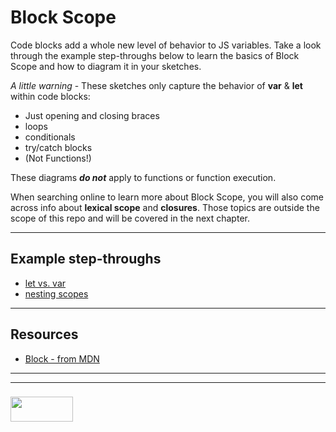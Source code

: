 # Block Scope

Code blocks add a whole new level of behavior to JS variables. Take a look through the example step-throughs below to learn the basics of Block Scope and how to diagram it in your sketches.

_A little warning_ -  These sketches only capture the behavior of __var__ & __let__ within code blocks:
* Just opening and closing braces 
* loops
* conditionals
* try/catch blocks
* (Not Functions!)

These diagrams __*do not*__ apply to functions or function execution.

When searching online to learn more about Block Scope, you will also come across info about __lexical scope__ and __closures__.  Those topics are outside the scope of this repo and will be covered in the next chapter.

___

## Example step-throughs

* [let vs. var](./let-vs-var)
* [nesting scopes](./nesting-scopes)

___

## Resources

* [Block - from MDN](https://developer.mozilla.org/en-US/docs/Web/JavaScript/Reference/Statements/block)

___
___
### <a href="http://elewa.education/blog" target="_blank"><img src="https://user-images.githubusercontent.com/18554853/34921062-506450ae-f97d-11e7-875f-6feeb26ad72d.png" width="100" height="40"/></a>


